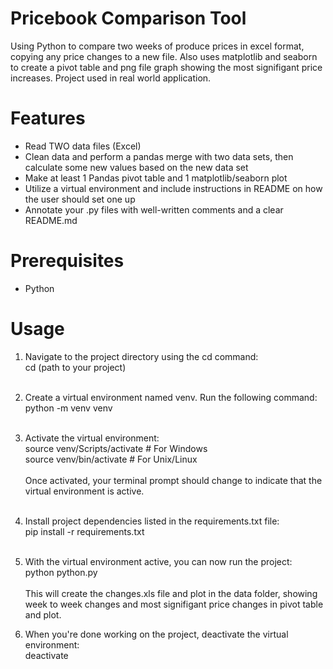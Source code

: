 # Pricebook Comparison Tool
Using Python to compare two weeks of produce prices in excel format, copying any price changes to a new file. Also uses matplotlib and seaborn to create a pivot table and png file graph showing the most signifigant price increases. Project used in real world application.

# Features
* Read TWO data files (Excel)
* Clean data and perform a pandas merge with two data sets, then calculate some new values based on the new data set
* Make at least 1 Pandas pivot table and 1 matplotlib/seaborn plot
* Utilize a virtual environment and include instructions in README on how the user should set one up
* Annotate your .py files with well-written comments and a clear README.md

# Prerequisites
* Python

# Usage
1. Navigate to the project directory using the cd command:<br>
   cd (path to your project)<br><br>
   
2. Create a virtual environment named venv. Run the following command:<br>
   python -m venv venv<br><br>
   
3. Activate the virtual environment:<br>
  source venv/Scripts/activate  # For Windows<br>
  source venv/bin/activate  # For Unix/Linux<br><br>
  Once activated, your terminal prompt should change to indicate that the virtual environment is active.<br><br>

4. Install project dependencies listed in the requirements.txt file:<br>
   pip install -r requirements.txt<br><br>

5. With the virtual environment active, you can now run the project:<br>
  python python.py<br><br>
  This will create the changes.xls file and plot in the data folder, showing week to week changes and most signifigant price changes in pivot table and plot.

6. When you're done working on the project, deactivate the virtual environment:<br>
   deactivate


  
